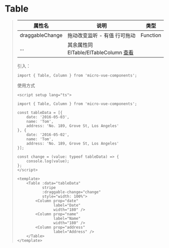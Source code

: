 # Table

>
> | 属性名 | 说明 | 类型 |
> |----------|-----------|-----------|
> | draggableChange | 拖动改变监听 - 有值 行可拖动 | Function  |
> | ... | 其余属性同 ElTable/ElTableColumn [查看](https://element-plus.gitee.io/zh-CN/component/table.html) |
>
> 引入：
>
> ```vue
> import { Table, Column } from 'micro-vue-components';
> ```
>
> 使用方式
>
> ```vue
> <script setup lang="ts">
>
> import { Table, Column } from 'micro-vue-components';
> 
> const tableData = [{
>     date: '2016-05-03',
>     name: 'Tom',
>     address: 'No. 189, Grove St, Los Angeles'
> }, {
>     date: '2016-05-02',
>     name: 'Tom',
>     address: 'No. 189, Grove St, Los Angeles'
> }];
> 
> const change = (value: typeof tableData) => {
>     console.log(value);
> };
> </script>
>
> <template>
>     <Table :data="tableData"
>            stripe
>            :draggable-change="change"
>            style="width: 100%">
>         <Column prop="date"
>                 label="Date"
>                 width="180" />
>         <Column prop="name"
>                 label="Name"
>                 width="180" />
>         <Column prop="address"
>                 label="Address" />
>     </Table>
> </template>
> ```
>